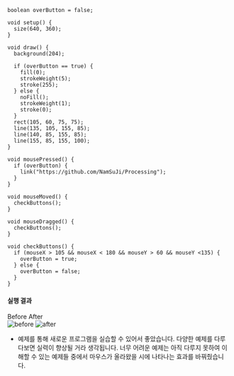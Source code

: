 ```
boolean overButton = false;

void setup() {
  size(640, 360);
}

void draw() {
  background(204);

  if (overButton == true) {
    fill(0);
    strokeWeight(5);
    stroke(255);
  } else {
    noFill();
    strokeWeight(1);
    stroke(0);
  }
  rect(105, 60, 75, 75);
  line(135, 105, 155, 85);
  line(140, 85, 155, 85);
  line(155, 85, 155, 100);
}

void mousePressed() {
  if (overButton) { 
    link("https://github.com/NamSuJi/Processing");
  }
}

void mouseMoved() { 
  checkButtons(); 
}
  
void mouseDragged() {
  checkButtons(); 
}

void checkButtons() {
  if (mouseX > 105 && mouseX < 180 && mouseY > 60 && mouseY <135) {
    overButton = true;   
  } else {
    overButton = false;
  }
}
```
#### 실행 결과
Before        After  
![before](https://user-images.githubusercontent.com/52815908/78014111-6c693b80-7382-11ea-8a08-d9b9c9df9260.JPG)
![after](https://user-images.githubusercontent.com/52815908/78014108-6b380e80-7382-11ea-8b44-79002f3b8c8b.JPG)

* 예제를 통해 새로운 프로그램을 실습할 수 있어서 좋았습니다. 다양한 예제를 다루다보면 실력이 향상될 거라 생각됩니다. 너무 어려운 예제는 아직 다루지 못하여 이해할 수 있는 예제들 중에서 마우스가 올라왔을 시에 나타나는 효과를 바꿔줬습니다.
